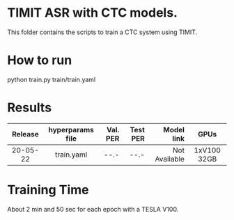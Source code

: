 # TIMIT ASR with CTC models.
This folder contains the scripts to train a CTC system using TIMIT.


# How to run
python train.py train/train.yaml

# Results

| Release | hyperparams file | Val. PER | Test PER | Model link | GPUs |
|:-------------:|:---------------------------:| -----:| -----:| --------:| :-----------:|
| 20-05-22 | train.yaml |  --.- | --.- | Not Available | 1xV100 32GB |

# Training Time
About 2 min and 50 sec for each epoch with a  TESLA V100.

